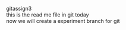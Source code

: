 gitassign3 \
this is the read me file in git today \
now we will create a experiment branch for git 
